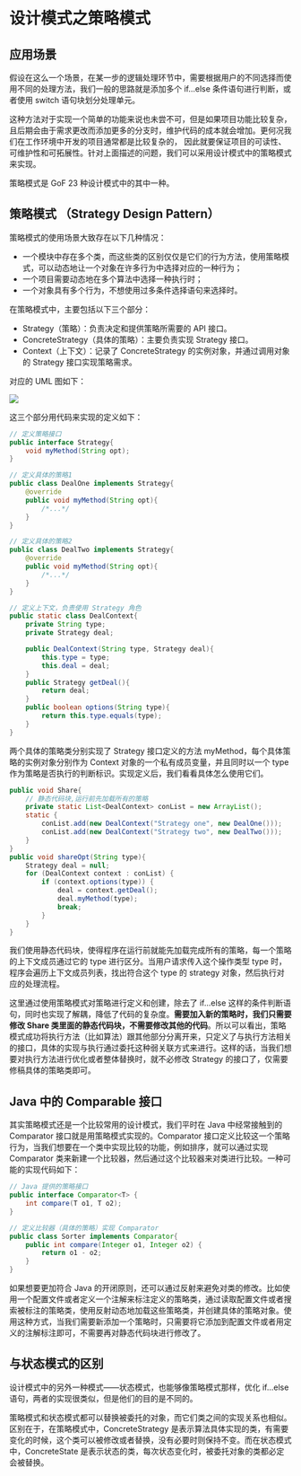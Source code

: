 # 设计模式之策略模式

## 应用场景

假设在这么一个场景，在某一步的逻辑处理环节中，需要根据用户的不同选择而使用不同的处理方法，我们一般的思路就是添加多个 if...else 条件语句进行判断，或者使用 switch 语句块划分处理单元。

这种方法对于实现一个简单的功能来说也未尝不可，但是如果项目功能比较复杂，且后期会由于需求更改而添加更多的分支时，维护代码的成本就会增加。更何况我们在工作环境中开发的项目通常都是比较复杂的， 因此就要保证项目的可读性、可维护性和可拓展性。针对上面描述的问题，我们可以采用设计模式中的策略模式来实现。

策略模式是 GoF 23 种设计模式中的其中一种。



## 策略模式 （Strategy Design Pattern）

策略模式的使用场景大致存在以下几种情况：

* 一个模块中存在多个类，而这些类的区别仅仅是它们的行为方法，使用策略模式，可以动态地让一个对象在许多行为中选择对应的一种行为；
* 一个项目需要动态地在多个算法中选择一种执行时；
* 一个对象具有多个行为，不想使用过多条件选择语句来选择时。



在策略模式中，主要包括以下三个部分：

* Strategy（策略）：负责决定和提供策略所需要的 API 接口。
* ConcreteStrategy（具体的策略）：主要负责实现 Strategy 接口。
* Context（上下文）：记录了 ConcreteStrategy 的实例对象，并通过调用对象的 Strategy 接口实现策略需求。

对应的 UML 图如下：

![](https://mmbiz.qpic.cn/mmbiz_png/NtO5sialJZGp3FUGkkwq4XuTicqkt5RqOkic4htbKtbXCh1VjJiajkdTP0PURb5REYvQeXuAEtw9uLXnBgTAeOFoVA/640?wx_fmt=png&tp=webp&wxfrom=5&wx_lazy=1&wx_co=1)

这三个部分用代码来实现的定义如下：

```java
// 定义策略接口
public interface Strategy{
    void myMethod(String opt);
}

// 定义具体的策略1
public class DealOne implements Strategy{
    @override
    public void myMethod(String opt){
        /*...*/
    }
}

// 定义具体的策略2
public class DealTwo implements Strategy{
    @override
    public void myMethod(String opt){
        /*...*/
    }
}

// 定义上下文，负责使用 Strategy 角色
public static class DealContext{
    private String type;
    private Strategy deal;

    public DealContext(String type, Strategy deal){
        this.type = type;
        this.deal = deal;
    }
    public Strategy getDeal(){
        return deal;
    }
    public boolean options(String type){
        return this.type.equals(type);
    }
}
```



两个具体的策略类分别实现了 Strategy 接口定义的方法 myMethod，每个具体策略的实例对象分别作为 Context 对象的一个私有成员变量，并且同时以一个 type 作为策略是否执行的判断标识。实现定义后，我们看看具体怎么使用它们。



```java
public void Share{
    // 静态代码块,运行前先加载所有的策略
    private static List<DealContext> conList = new ArrayList();
    static {
        conList.add(new DealContext("Strategy one", new DealOne()));
        conList.add(new DealContext("Strategy two", new DealTwo()));
    }
}
public void shareOpt(String type){
    Strategy deal = null;
    for (DealContext context : conList) {
        if (context.options(type)) {
            deal = context.getDeal();
            deal.myMethod(type);
            break;
        }  
    }
}
```



我们使用静态代码块，使得程序在运行前就能先加载完成所有的策略，每一个策略的上下文成员通过它的 type 进行区分。当用户请求传入这个操作类型 type 时，程序会遍历上下文成员列表，找出符合这个 type 的 strategy 对象，然后执行对应的处理流程。

这里通过使用策略模式对策略进行定义和创建，除去了 if...else 这样的条件判断语句，同时也实现了解耦，降低了代码的复杂度。**需要加入新的策略时，我们只需要修改 Share 类里面的静态代码块，不需要修改其他的代码**。所以可以看出，策略模式成功将执行方法（比如算法）跟其他部分分离开来，只定义了与执行方法相关的接口，具体的实现与执行通过委托这种弱关联方式来进行。这样的话，当我们想要对执行方法进行优化或者整体替换时，就不必修改 Strategy 的接口了，仅需要修稿具体的策略类即可。



## Java 中的 Comparable 接口

其实策略模式还是一个比较常用的设计模式，我们平时在 Java 中经常接触到的 Comparator 接口就是用策略模式实现的。Comparator 接口定义比较这一个策略行为，当我们想要在一个类中实现比较的功能，例如排序，就可以通过实现 Comparator 类来新建一个比较器，然后通过这个比较器来对类进行比较。一种可能的实现代码如下：

```java
// Java 提供的策略接口
public interface Comparator<T> {
    int compare(T o1, T o2);
}

// 定义比较器（具体的策略）实现 Comparator
public class Sorter implements Comparator{
    public int compare(Integer o1, Integer o2) {
        return o1 - o2;
    }
}
```



如果想要更加符合 Java 的开闭原则，还可以通过反射来避免对类的修改。比如使用一个配置文件或者定义一个注解来标注定义的策略类，通过读取配置文件或者搜索被标注的策略类，使用反射动态地加载这些策略类，并创建具体的策略对象。使用这种方式，当我们需要新添加一个策略时，只需要将它添加到配置文件或者用定义的注解标注即可，不需要再对静态代码块进行修改了。



## 与状态模式的区别

设计模式中的另外一种模式——状态模式，也能够像策略模式那样，优化 if...else 语句，两者的实现很类似，但是他们的目的是不同的。

策略模式和状态模式都可以替换被委托的对象，而它们类之间的实现关系也相似。区别在于，在策略模式中，ConcreteStrategy 是表示算法具体实现的类，有需要变化的时候，这个类可以被修改或者替换，没有必要时则保持不变。而在状态模式中，ConcreteState 是表示状态的类，每次状态变化时，被委托对象的类都必定会被替换。